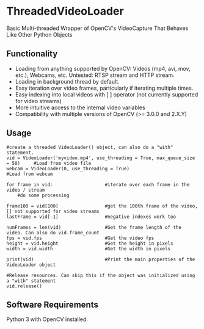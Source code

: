 # ThreadedVideoLoader
Basic Multi-threaded Wrapper of OpenCV's VideoCapture That Behaves Like Other Python Objects

## Functionality
* Loading from anything supported by OpenCV: Videos (mp4, avi, mov, etc.), Webcams, etc. Untested: RTSP stream and HTTP stream.
* Loading in background thread by default.
* Easy iteration over video frames, particularly if iterating multiple times.
* Easy indexing into local videos with [ ] operator (not currently supported for video streams)
* More intuitive access to the internal video variables
* Compatibility with multiple versions of OpenCV (>= 3.0.0 and 2.X.Y)

## Usage
    #create a threaded VideoLoader() object, can also do a "with" statement.
    vid = VideoLoader('myvideo.mp4', use_threading = True, max_queue_size = 50)     #Load from video file
    webcam = VideoLoader(0, use_threading = True)                                   #Load from webcam
    
    for frame in vid:                   #iterate over each frame in the video / stream
        #do some processing
    
    frame100 = vid[100]                 #get the 100th frame of the video, [] not supported for video streams
    lastFrame = vid[-1]                 #negative indexes work too

    numFrames = len(vid)                #Get the frame length of the video. Can also do vid.frame_count
    fps = vid.fps                       #Get the video fps
    height = vid.height                 #Get the height in pixels
    width = vid.width                   #Get the width in pixels

    print(vid)                          #Print the main properties of the VideoLoader object
      
    #Release resources. Can skip this if the object was initialized using a "with" statement
    vid.release()

## Software Requirements
Python 3 with OpenCV installed.
